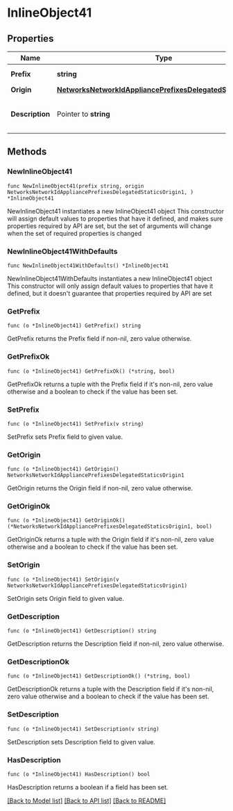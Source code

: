 # InlineObject41

## Properties

Name | Type | Description | Notes
------------ | ------------- | ------------- | -------------
**Prefix** | **string** | A static IPv6 prefix | 
**Origin** | [**NetworksNetworkIdAppliancePrefixesDelegatedStaticsOrigin1**](NetworksNetworkIdAppliancePrefixesDelegatedStaticsOrigin1.md) |  | 
**Description** | Pointer to **string** | A name or description for the prefix | [optional] 

## Methods

### NewInlineObject41

`func NewInlineObject41(prefix string, origin NetworksNetworkIdAppliancePrefixesDelegatedStaticsOrigin1, ) *InlineObject41`

NewInlineObject41 instantiates a new InlineObject41 object
This constructor will assign default values to properties that have it defined,
and makes sure properties required by API are set, but the set of arguments
will change when the set of required properties is changed

### NewInlineObject41WithDefaults

`func NewInlineObject41WithDefaults() *InlineObject41`

NewInlineObject41WithDefaults instantiates a new InlineObject41 object
This constructor will only assign default values to properties that have it defined,
but it doesn't guarantee that properties required by API are set

### GetPrefix

`func (o *InlineObject41) GetPrefix() string`

GetPrefix returns the Prefix field if non-nil, zero value otherwise.

### GetPrefixOk

`func (o *InlineObject41) GetPrefixOk() (*string, bool)`

GetPrefixOk returns a tuple with the Prefix field if it's non-nil, zero value otherwise
and a boolean to check if the value has been set.

### SetPrefix

`func (o *InlineObject41) SetPrefix(v string)`

SetPrefix sets Prefix field to given value.


### GetOrigin

`func (o *InlineObject41) GetOrigin() NetworksNetworkIdAppliancePrefixesDelegatedStaticsOrigin1`

GetOrigin returns the Origin field if non-nil, zero value otherwise.

### GetOriginOk

`func (o *InlineObject41) GetOriginOk() (*NetworksNetworkIdAppliancePrefixesDelegatedStaticsOrigin1, bool)`

GetOriginOk returns a tuple with the Origin field if it's non-nil, zero value otherwise
and a boolean to check if the value has been set.

### SetOrigin

`func (o *InlineObject41) SetOrigin(v NetworksNetworkIdAppliancePrefixesDelegatedStaticsOrigin1)`

SetOrigin sets Origin field to given value.


### GetDescription

`func (o *InlineObject41) GetDescription() string`

GetDescription returns the Description field if non-nil, zero value otherwise.

### GetDescriptionOk

`func (o *InlineObject41) GetDescriptionOk() (*string, bool)`

GetDescriptionOk returns a tuple with the Description field if it's non-nil, zero value otherwise
and a boolean to check if the value has been set.

### SetDescription

`func (o *InlineObject41) SetDescription(v string)`

SetDescription sets Description field to given value.

### HasDescription

`func (o *InlineObject41) HasDescription() bool`

HasDescription returns a boolean if a field has been set.


[[Back to Model list]](../README.md#documentation-for-models) [[Back to API list]](../README.md#documentation-for-api-endpoints) [[Back to README]](../README.md)


